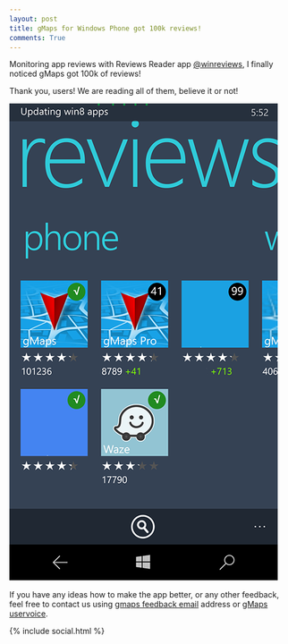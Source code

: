 ```yaml
---
layout: post
title: gMaps for Windows Phone got 100k reviews!
comments: True
---
```

Monitoring app reviews with Reviews Reader app [@winreviews](http://twitter.com/winreviews), I finally noticed gMaps got 100k of reviews!

Thank you, users! We are reading all of them, believe it or not!
<!--more-->
![gMaps is top free navigation app for Windows Phone](/assets/gmaps-got-100k-reviews.png)

If you have any ideas how to make the app better, or any other feedback, feel free to contact us using [gmaps feedback email](mailto:gmaps.feedback@gmail.com)
 address or [gMaps uservoice](https://gmaps.uservoice.com/).
 
 {% include social.html %}